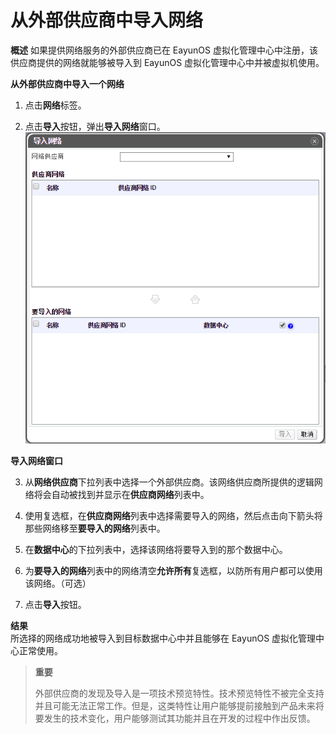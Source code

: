 # 从外部供应商中导入网络

**概述**
如果提供网络服务的外部供应商已在 EayunOS 虚拟化管理中心中注册，该供应商提供的网络就能够被导入到 EayunOS 虚拟化管理中心中并被虚拟机使用。

**从外部供应商中导入一个网络**

1. 点击**网络**标签。

2. 点击**导入**按钮，弹出**导入网络**窗口。
 ![导入网络窗口](../../images/EayunOS_ImportNetwork.png)

 **导入网络窗口**

3. 从**网络供应商**下拉列表中选择一个外部供应商。该网络供应商所提供的逻辑网络将会自动被找到并显示在**供应商网络**列表中。

4. 使用复选框，在**供应商网络**列表中选择需要导入的网络，然后点击向下箭头将那些网络移至**要导入的网络**列表中。

5. 在**数据中心**的下拉列表中，选择该网络将要导入到的那个数据中心。

6. 为**要导入的网络**列表中的网络清空**允许所有**复选框，以防所有用户都可以使用该网络。（可选）

7. 点击**导入**按钮。

**结果**<br/>
所选择的网络成功地被导入到目标数据中心中并且能够在 EayunOS 虚拟化管理中心正常使用。

> **重要**
>
> 外部供应商的发现及导入是一项技术预览特性。技术预览特性不被完全支持并且可能无法正常工作。但是，这类特性让用户能够提前接触到产品未来将要发生的技术变化，用户能够测试其功能并且在开发的过程中作出反馈。
